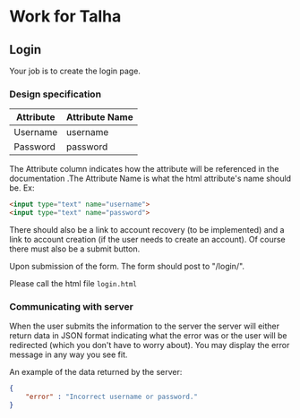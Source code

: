 # Work for Talha

## Login

Your job is to create the login page. 

### Design specification

| Attribute        | Attribute Name  |
|------------------|-----------------|
| Username         | username        |
| Password         | password        |

The Attribute column indicates how the attribute will be referenced in the documentation .The Attribute Name is what the html attribute's name should be. Ex:
```html
<input type="text" name="username">
<input type="text" name="password">
```

There should also be a link to account recovery (to be implemented) and a link to account creation (if the user needs to create an account). Of course there must also be a submit button.

Upon submission of the form. The form should post to "/login/".

Please call the html file ```login.html```

### Communicating with server
When the user submits the information to the server the server will either return data in JSON format indicating what the error was or the user will be redirected (which you don't have to worry about). You may display the error message in any way you see fit. 

An example of the data returned by the server:

```JSON
{
    "error" : "Incorrect username or password."
}
```
